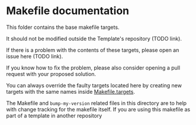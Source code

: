# Makefile documentation

This folder contains the base makefile targets.

It should not be modified outside the Template's repository (TODO link).

If there is a problem with the contents of these targets, please open an issue here (TODO link).

If you know how to fix the problem, please also consider opening a pull request with 
your proposed solution.

You can always override the faulty targets located here by creating new targets
with the same names inside [Makefile.targets](../Makefile.targets).

The Makefile and `bump-my-version` related files in this directory are to help with
change tracking for the makefile itself. If you are using this makefile as part of a 
template in another repository